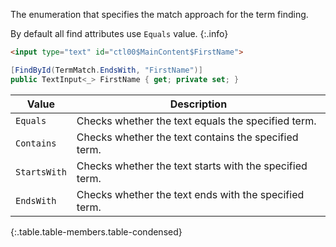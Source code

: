 The enumeration that specifies the match approach for the term finding.

By default all find attributes use `Equals` value.
{:.info}

```html
<input type="text" id="ctl00$MainContent$FirstName">
```
```cs
[FindById(TermMatch.EndsWith, "FirstName")]
public TextInput<_> FirstName { get; private set; }
```

Value | Description
----- | -----------
`Equals` | Checks whether the text equals the specified term.
`Contains` | Checks whether the text contains the specified term.
`StartsWith` | Checks whether the text starts with the specified term.
`EndsWith` | Checks whether the text ends with the specified term.
{:.table.table-members.table-condensed}